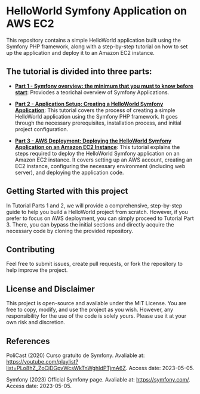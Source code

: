 # HelloWorld Symfony Application on AWS EC2

This repository contains a simple HelloWorld application built using the Symfony PHP framework, along with a step-by-step tutorial on how to set up the application and deploy it to an Amazon EC2 instance.

## The tutorial is divided into three parts:

- **[Part 1 - Symfony overview: the minimum that you must to know before start](part1-symfony-overview.md)**: Proviodes a teorichal overview of Symfony Applications.

- **[Part 2 - Application Setup: Creating a HelloWorld Symfony Application](part2-application-setup.md)**: This tutorial covers the process of creating a simple HelloWorld application using the Symfony PHP framework. It goes through the necessary prerequisites, installation process, and initial project configuration.

- **[Part 3 - AWS Deployment: Deploying the HelloWorld Symfony Application on an Amazon EC2 Instance](part3-aws-deployment.md)**: This tutorial explains the steps required to deploy the HelloWorld Symfony application on an Amazon EC2 instance. It covers setting up an AWS account, creating an EC2 instance, configuring the necessary environment (including web server), and deploying the application code.

## Getting Started with this project

In Tutorial Parts 1 and 2, we will provide a comprehensive, step-by-step guide to help you build a HelloWorld project from scratch. However, if you prefer to focus on AWS deployment, you can simply proceed to Tutorial Part 3. There, you can bypass the initial sections and directly acquire the necessary code by cloning the provided repository.

## Contributing

Feel free to submit issues, create pull requests, or fork the repository to help improve the project.

## License and Disclaimer

This project is open-source and available under the MIT License. You are free to copy, modify, and use the project as you wish. However, any responsibility for the use of the code is solely yours. Please use it at your own risk and discretion.

## References

PoliCast (2020) Curso gratuito de Symfony. Avaliable at: https://youtube.com/playlist?list=PLo8hZ_ZoCjDGpvWcsWkTnWghIdPTjmA6Z. Access date: 2023-05-05.

Symfony (2023) Official Symfony page. Avaliable at: https://symfony.com/. Access date: 2023-05-05.
